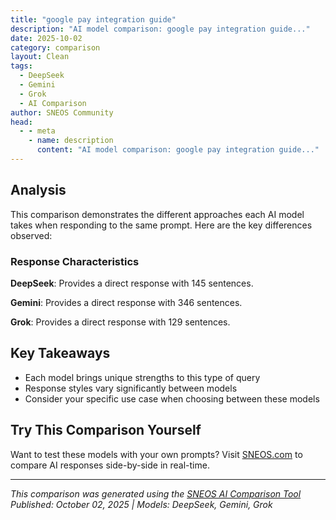 ```yaml
---
title: "google pay integration guide"
description: "AI model comparison: google pay integration guide..."
date: 2025-10-02
category: comparison
layout: Clean
tags:
  - DeepSeek
  - Gemini
  - Grok
  - AI Comparison
author: SNEOS Community
head:
  - - meta
    - name: description
      content: "AI model comparison: google pay integration guide..."
---
```


<ChatComparison
  title="google pay integration guide"
  prompt="google pay integration guide"
  :responses='{
    "DeepSeek": "Of course! Here is a comprehensive guide to integrating Google Pay into your web and/or Android applications.\n\nThis guide is structured to take you from the core concepts to a practical implementation.\n\n---\n\n### **1. Understanding Google Pay Integration**\n\nAt its core, integrating Google Pay involves three main steps:\n1.  **Loading the Google Pay API:** Bringing the necessary JavaScript library into your web page or adding the dependency to your Android project.\n2.  **Checking for Readiness:** Determining if the user\u0027s browser/device supports Google Pay and if they have a payment method set up.\n3.  **Creating and Handling the Payment:** Defining the payment request and processing the response.\n\nGoogle Pay returns a **payment credential** (a cryptogram or token), not the actual card number. You send this credential to your **Payment Service Provider (PSP)** or gateway (like Stripe, Braintree, Adyen) to complete the transaction. You do **not** handle raw card details.\n\n---\n\n### **2. Web Integration**\n\nThis is the most common integration method for e-commerce websites.\n\n#### **Prerequisites**\n*   A Google Pay Merchant ID. (You can get this from the [Google Pay Business Console](https://pay.google.com/business/console/)).\n*   A server-side environment to process payments with your PSP.\n*   Your website must be served over **HTTPS** (a requirement for all production payment integrations).\n\n#### **Step-by-Step Implementation**\n\n**Step 1: Load the Google Pay JavaScript Library**\nAdd the following script tag to your HTML page.\n\n\u0060\u0060\u0060html\n\u003Chtml\u003E\n  \u003Chead\u003E\n    \u003Cscript src=\u0022https://pay.google.com/gp/p/js/pay.js\u0022\u003E\u003C/script\u003E\n  \u003C/head\u003E\n  \u003Cbody\u003E\n    \u003C!-- Your page content --\u003E\n    \u003Cbutton id=\u0022google-pay-button\u0022\u003EPay with Google Pay\u003C/button\u003E\n  \u003C/body\u003E\n\u003C/html\u003E\n\u0060\u0060\u0060\n\n**Step 2: Check Readiness (\u0060isReadyToPay\u0060)**\nBefore showing the button, check if the user can make a payment with Google Pay.\n\n\u0060\u0060\u0060javascript\nconst baseRequest = {\n  apiVersion: 2,\n  apiVersionMinor: 0\n};\n\nconst allowedCardNetworks = [\u0027VISA\u0027, \u0027MASTERCARD\u0027];\nconst allowedCardAuthMethods = [\u0027PAN_ONLY\u0027, \u0027CRYPTOGRAM_3DS\u0027];\n\nconst tokenizationSpecification = {\n  type: \u0027PAYMENT_GATEWAY\u0027,\n  parameters: {\n    \u0027gateway\u0027: \u0027your_psp_here\u0027, // e.g., \u0027stripe\u0027, \u0027braintree\u0027\n    \u0027gatewayMerchantId\u0027: \u0027your_gateway_merchant_id\u0027\n  }\n};\n\nconst baseCardPaymentMethod = {\n  type: \u0027CARD\u0027,\n  parameters: {\n    allowedAuthMethods: allowedCardAuthMethods,\n    allowedCardNetworks: allowedCardNetworks\n  }\n};\n\nconst cardPaymentMethod = Object.assign(\n  {tokenizationSpecification: tokenizationSpecification},\n  baseCardPaymentMethod\n);\n\nconst paymentsClient = new google.payments.api.PaymentsClient({\n  environment: \u0027TEST\u0027 // Or \u0027PRODUCTION\u0027 for live\n});\n\npaymentsClient.isReadyToPay({\n  apiVersion: 2,\n  apiVersionMinor: 0,\n  allowedPaymentMethods: [cardPaymentMethod]\n})\n.then(function(response) {\n  if (response.result) {\n    // Show the Google Pay button\n    const button = paymentsClient.createButton({\n      onClick: onGooglePayButtonClick,\n      buttonColor: \u0027default\u0027, // \u0027default\u0027, \u0027black\u0027, \u0027white\u0027\n      buttonType: \u0027pay\u0027, // \u0027pay\u0027, \u0027book\u0027, \u0027buy\u0027, \u0027donate\u0027\n      buttonSizeMode: \u0027fill\u0027 // \u0027fill\u0027, \u0027static\u0027\n    });\n    document.getElementById(\u0027google-pay-button-container\u0027).appendChild(button);\n  } else {\n    // Hide the button or show a different payment method\n    document.getElementById(\u0027google-pay-button\u0027).style.display = \u0027none\u0027;\n  }\n})\n.catch(function(err) {\n  console.error(\u0022Error checking readiness: \u0022, err);\n});\n\u0060\u0060\u0060\n\n**Step 3: Define the Payment Transaction Info \u0026 Handle the Click**\nWhen the user clicks the button, create the payment data request.\n\n\u0060\u0060\u0060javascript\nfunction onGooglePayButtonClick() {\n  const paymentDataRequest = Object.assign({}, baseRequest);\n  paymentDataRequest.allowedPaymentMethods = [cardPaymentMethod];\n  paymentDataRequest.transactionInfo = {\n    totalPriceStatus: \u0027FINAL\u0027,\n    totalPriceLabel: \u0027Total\u0027,\n    totalPrice: \u0027123.45\u0027, // The total amount to charge\n    currencyCode: \u0027USD\u0027,\n    countryCode: \u0027US\u0027\n  };\n  paymentDataRequest.merchantInfo = {\n    merchantId: \u0027YOUR_GOOGLE_MERCHANT_ID\u0027, // From Google Pay Business Console\n    merchantName: \u0027Your Merchant Name\u0027\n  };\n\n  paymentsClient.loadPaymentData(paymentDataRequest)\n    .then(function(paymentData) {\n      // Handle the response (Step 4)\n      processPayment(paymentData);\n    })\n    .catch(function(err) {\n      console.error(\u0022Error loading payment data: \u0022, err);\n      // Handle errors (e.g., user closed the dialog)\n    });\n}\n\u0060\u0060\u0060\n\n**Step 4: Process the Payment Response**\nThe \u0060paymentData\u0060 object contains the token you need to send to your server/PSP.\n\n\u0060\u0060\u0060javascript\nfunction processPayment(paymentData) {\n  // Extract the payment token from the paymentData object.\n  const paymentToken = paymentData.paymentMethodData.tokenizationData.token;\n\n  // Send this token to your server.\n  fetch(\u0027/your-server-endpoint\u0027, {\n    method: \u0027POST\u0027,\n    headers: {\n      \u0027Content-Type\u0027: \u0027application/json\u0027\n    },\n    body: JSON.stringify({ paymentToken: paymentToken })\n  })\n  .then(response =\u003E response.json())\n  .then(data =\u003E {\n    console.log(\u0027Server response:\u0027, data);\n    // Show a success message to the user\n    alert(\u0027Payment successful!\u0027);\n  })\n  .catch(error =\u003E {\n    console.error(\u0027Error sending token to server:\u0027, error);\n    alert(\u0027Payment failed.\u0027);\n  });\n}\n\u0060\u0060\u0060\n\n---\n\n### **3. Android Integration**\n\nFor native Android apps, you use the Google Pay API through the Google Play services Wallet SDK.\n\n#### **Prerequisites**\n*   Android API level 19 or higher.\n*   Google Play services 16.0.0 or higher.\n*   Add the \u0060com.google.android.gms:play-services-wallet\u0060 dependency to your \u0060build.gradle\u0060 file.\n*   Your app must be set up in the [Google Pay Business Console](https://pay.google.com/business/console/).\n\n#### **Step-by-Step Implementation**\n\n**Step 1: Add Dependencies and Permissions**\nIn your app\u0027s \u0060build.gradle\u0060:\n\n\u0060\u0060\u0060gradle\ndependencies {\n    implementation \u0027com.google.android.gms:play-services-wallet:19.2.1\u0027\n}\n\u0060\u0060\u0060\n\n**Step 2: Check for Google Pay Readiness**\nUse the \u0060PaymentsClient\u0060 to check if the user\u0027s device is ready.\n\n\u0060\u0060\u0060kotlin\n// In your Activity or Fragment\nprivate val paymentsClient: PaymentsClient by lazy {\n    Wallet.getPaymentsClient(\n        this,\n        Wallet.WalletOptions.Builder()\n            .setEnvironment(WalletConstants.ENVIRONMENT_TEST) // Or PRODUCTION\n            .build()\n    )\n}\n\nprivate fun isGooglePayReady() {\n    val request = IsReadyToPayRequest.newBuilder()\n        .addAllowedPaymentMethod(WalletConstants.PAYMENT_METHOD_CARD)\n        .addAllowedPaymentMethod(WalletConstants.PAYMENT_METHOD_TOKENIZED_CARD)\n        .build()\n\n    val task = paymentsClient.isReadyToPay(request)\n    task.addOnCompleteListener { completedTask -\u003E\n        if (completedTask.isSuccessful) {\n            val isReady = completedTask.result\n            // Show/hide the Google Pay button based on \u0060isReady\u0060\n        } else {\n            // Handle error\n        }\n    }\n}\n\u0060\u0060\u0060\n\n**Step 3: Create a Payment Data Request**\nDefine the transaction details.\n\n\u0060\u0060\u0060kotlin\nprivate fun createPaymentDataRequest(): PaymentDataRequest {\n    val transactionInfo = TransactionInfo.newBuilder()\n        .setTotalPriceStatus(WalletConstants.TOTAL_PRICE_STATUS_FINAL)\n        .setTotalPrice(\u0022123.45\u0022)\n        .setCurrencyCode(\u0022USD\u0022)\n        .build()\n\n    val tokenizationParams = TokenizationParameters.newBuilder()\n        .setPaymentMethodTokenizationType(WalletConstants.PAYMENT_METHOD_TOKENIZATION_TYPE_PAYMENT_GATEWAY)\n        .addParameter(\u0022gateway\u0022, \u0022your_psp\u0022) // e.g., \u0022stripe\u0022\n        .addParameter(\u0022gatewayMerchantId\u0022, \u0022your_gateway_merchant_id\u0022)\n        .build()\n\n    val cardPaymentMethod = PaymentMethodTokenizationType.newBuilder()\n        .setType(WalletConstants.PAYMENT_METHOD_CARD)\n        .setParameters(\n            CardRequirements.newBuilder()\n                .addAllowedCardNetworks(\n                    listOf(\n                        WalletConstants.CARD_NETWORK_VISA,\n                        WalletConstants.CARD_NETWORK_MASTERCARD\n                    )\n                )\n                .build()\n        )\n        .setTokenizationParameters(tokenizationParams)\n        .build()\n\n    return PaymentDataRequest.newBuilder()\n        .setTransactionInfo(transactionInfo)\n        .addAllowedPaymentMethod(cardPaymentMethod)\n        .setCardRequirements(\n            CardRequirements.newBuilder()\n                .addAllowedCardNetworks(\n                    listOf(\n                        WalletConstants.CARD_NETWORK_VISA,\n                        WalletConstants.CARD_NETWORK_MASTERCARD\n                    )\n                )\n                .build()\n        )\n        .build()\n}\n\u0060\u0060\u0060\n\n**Step 4: Launch the Google Pay Sheet**\nUse an \u0060ActivityResultLauncher\u0060 to start the",
    "Gemini": "## Google Pay Integration Guide: A Comprehensive Overview\n\nThis guide provides a comprehensive overview of integrating Google Pay into your website or app. It covers key concepts, setup steps, code examples, and troubleshooting tips.\n\n**1. Understanding Google Pay Integration**\n\nGoogle Pay allows users to make payments using credit cards and other payment methods stored in their Google account.  Integrating it into your platform offers numerous benefits:\n\n*   **Increased Conversion Rates:** Streamlined checkout process with pre-filled payment information.\n*   **Improved Security:** Reduces the risk of card data breaches by using tokenization.\n*   **Mobile-First Experience:** Designed for smooth transactions on mobile devices.\n*   **Wider Reach:** Access to a large pool of potential customers already using Google Pay.\n*   **Brand Recognition:**  Associates your business with the trusted Google brand.\n\n**2. Key Concepts and Terminology**\n\n*   **Google Pay API:** The set of APIs you\u0027ll use to integrate Google Pay.\n*   **PaymentRequest API (Web):**  The standard web API for initiating payment requests, used by Google Pay on web.\n*   **PaymentDataRequest (Android):**  The JSON object containing details about the payment request, passed to the Google Pay API on Android.\n*   **Google Pay Environment:**  Defines whether you\u0027re in a testing (TEST) or live (PRODUCTION) environment.\n*   **Merchant Identifier:** A unique identifier assigned to your business by Google.  Required for processing payments in the production environment.\n*   **Payment Gateway:**  The service that processes the payment with the user\u0027s chosen payment method. Google Pay integrates with various payment gateways.\n*   **Tokenization:**  The process of replacing sensitive card details with a non-sensitive \u0022token.\u0022 Google Pay uses this to protect user information.\n*   **Google Pay button:** The visual element users click or tap to initiate the Google Pay flow.  Follow Google\u0027s branding guidelines.\n*   **Supported Payment Methods:**  Credit cards, debit cards, and other digital payment methods accepted through Google Pay (e.g., Visa, Mastercard, American Express, Discover, PayPal).\n*   **Card Networks:** Visa, Mastercard, American Express, Discover, JCB, UnionPay.  Specify which networks you support.\n*   **Shipping Address:** You can request the user\u0027s shipping address during the Google Pay flow.\n*   **Callbacks/Webhooks:** Notifications sent to your server about the status of the payment (e.g., success, failure).\n*   **JavaScript API (Web):** The Google Pay JavaScript library that you include in your website to handle the integration.\n*   **Android SDK:**  The Google Pay API is part of the Google Play Services.  You\u0027ll need to include the necessary dependencies in your Android project.\n* **PaymentData:** The encrypted payment credential data returned by the Google Pay API after successful authorization, for you to process using the payment gateway.\n\n**3. Prerequisites**\n\nBefore you begin, ensure you have the following:\n\n*   **Google Account:**  You\u0027ll need a Google account to access the Google Pay Developer Documentation and resources.\n*   **Merchant Account with a Supported Payment Gateway:**  You need an account with a payment gateway that supports Google Pay integration. Popular options include:\n    *   Stripe\n    *   Braintree (a PayPal service)\n    *   Adyen\n    *   Authorize.Net\n    *   Worldpay\n    *   Checkout.com\n    *   And many others.  Check your preferred gateway\u0027s documentation for Google Pay support.\n*   **SSL Certificate:**  Your website must have a valid SSL certificate (HTTPS) for security reasons.\n*   **Business Information:**  You\u0027ll need your business name, address, and contact information.\n*   **Developer Environment:** A development environment (IDE, code editor) set up for web or Android development.\n*   **JavaScript knowledge (for web integration).**\n*   **Android Development experience (for Android integration).**\n\n**4. Integration Steps (Web - JavaScript API)**\n\n**a. Set up your development environment:**\n\n*   Make sure you have a code editor and a local development server (e.g., XAMPP, Node.js with \u0060http-server\u0060).\n\n**b. Include the Google Pay JavaScript Library:**\n\n\u0060\u0060\u0060html\n\u003Cscript async\n    src=\u0022https://pay.google.com/gp/p/js/pay.js\u0022\n    onload=\u0022onGooglePayLoaded()\u0022\u003E\n\u003C/script\u003E\n\u0060\u0060\u0060\n\n**c. Check Google Pay Availability:**\n\n\u0060\u0060\u0060javascript\nfunction onGooglePayLoaded() {\n  const paymentsClient = new google.payments.api.PaymentsClient({\n    environment: \u0027TEST\u0027 // Or \u0027PRODUCTION\u0027 for live environment\n  });\n\n  paymentsClient.isReadyToPay({\n    apiVersion: 2,\n    apiVersionMinor: 0,\n    allowedPaymentMethods: [{\n      type: \u0027CARD\u0027,\n      parameters: {\n        allowedAuthMethods: [\u0027PAN_ONLY\u0027, \u0027CRYPTOGRAM_3DS\u0027],\n        allowedCardNetworks: [\u0027AMEX\u0027, \u0027DISCOVER\u0027, \u0027MASTERCARD\u0027, \u0027VISA\u0027]\n      },\n      tokenizationSpecification: {\n        type: \u0027PAYMENT_GATEWAY\u0027,\n        parameters: {\n          gateway: \u0027example\u0027, // Replace with your payment gateway name\n          gatewayMerchantId: \u0027exampleGatewayMerchantId\u0027 // Replace with your gateway\u0027s merchant ID\n        }\n      }\n    }]\n  })\n  .then(function(result) {\n    if (result.result) {\n      // Google Pay is available!  Show the Google Pay button.\n      createAndAddGooglePayButton();\n    } else {\n      // Google Pay is not available.  Handle accordingly.\n      console.log(\u0027Google Pay is not available.\u0027);\n    }\n  })\n  .catch(function(err) {\n    // Handle errors.\n    console.error(\u0027Error checking Google Pay availability:\u0027, err);\n  });\n}\n\u0060\u0060\u0060\n\n**d. Create the Google Pay Button:**\n\n\u0060\u0060\u0060javascript\nfunction createAndAddGooglePayButton() {\n  const button = document.createElement(\u0027google-pay-button\u0027);\n  button.setAttribute(\u0027environment\u0027, \u0027TEST\u0027); // or \u0027PRODUCTION\u0027\n  button.setAttribute(\u0027buttonColor\u0027, \u0027black\u0027);\n  button.setAttribute(\u0027buttonType\u0027, \u0027buy\u0027);\n\n  button.onclick = onGooglePaymentButtonClicked;\n\n  const container = document.getElementById(\u0027google-pay-button-container\u0027); // Replace with your container element ID\n  container.appendChild(button);\n}\n\u0060\u0060\u0060\n\n**e. Handle the Google Pay Button Click:**\n\n\u0060\u0060\u0060javascript\nfunction onGooglePaymentButtonClicked() {\n  const paymentsClient = new google.payments.api.PaymentsClient({\n    environment: \u0027TEST\u0027 // Or \u0027PRODUCTION\u0027\n  });\n\n  const paymentDataRequest = {\n    apiVersion: 2,\n    apiVersionMinor: 0,\n    allowedPaymentMethods: [{\n      type: \u0027CARD\u0027,\n      parameters: {\n        allowedAuthMethods: [\u0027PAN_ONLY\u0027, \u0027CRYPTOGRAM_3DS\u0027],\n        allowedCardNetworks: [\u0027AMEX\u0027, \u0027DISCOVER\u0027, \u0027MASTERCARD\u0027, \u0027VISA\u0027]\n      },\n      tokenizationSpecification: {\n        type: \u0027PAYMENT_GATEWAY\u0027,\n        parameters: {\n          gateway: \u0027example\u0027, // Replace with your payment gateway name\n          gatewayMerchantId: \u0027exampleGatewayMerchantId\u0027 // Replace with your gateway\u0027s merchant ID\n        }\n      }\n    }],\n    merchantInfo: {\n      merchantId: \u0027YOUR_MERCHANT_ID\u0027, // Replace with your Google Pay merchant ID (Production only)\n      merchantName: \u0027Example Merchant\u0027\n    },\n    transactionInfo: {\n      totalPriceStatus: \u0027FINAL\u0027,\n      totalPriceLabel: \u0027Total\u0027,\n      totalPrice: \u002710.00\u0027, // Replace with the actual price\n      currencyCode: \u0027USD\u0027, // Replace with the correct currency code\n      countryCode: \u0027US\u0027 // Replace with the correct country code\n    }\n  };\n\n  paymentsClient.loadPaymentData(paymentDataRequest)\n    .then(function(paymentData) {\n      // Handle the payment data. Send it to your server for processing.\n      console.log(\u0027Payment Data:\u0027, paymentData);\n      processPayment(paymentData);\n    })\n    .catch(function(err) {\n      // Handle errors.\n      console.error(\u0027Error loading payment data:\u0027, err);\n    });\n}\n\u0060\u0060\u0060\n\n**f. Process the Payment on Your Server:**\n\n*   **Security is paramount:**  Never process payment information directly in the browser.  The \u0060paymentData\u0060 object returned by Google Pay contains sensitive information.\n*   Send the \u0060paymentData\u0060 to your server-side application.\n*   Use your payment gateway\u0027s SDK or API to process the payment. The \u0060paymentData\u0060 contains a \u0060paymentMethodData.tokenizationData.token\u0060 property.  This token represents the card details and is what you send to your payment gateway.\n*   Handle success and failure responses from the payment gateway.\n*   Update your order status and notify the user.\n\n**Example Server-Side (Node.js with Stripe):**\n\n\u0060\u0060\u0060javascript\nconst stripe = require(\u0027stripe\u0027)(\u0027YOUR_STRIPE_SECRET_KEY\u0027); // Replace with your Stripe secret key\n\nasync function processPayment(paymentData) {\n  try {\n    const token = paymentData.paymentMethodData.tokenizationData.token;\n\n    // Create a charge using the token.\n    const charge = await stripe.charges.create({\n      amount: 1000, // Amount in cents (e.g., $10.00)\n      currency: \u0027usd\u0027,\n      source: token,\n      description: \u0027Google Pay Test Charge\u0027,\n    });\n\n    console.log(\u0027Charge successful:\u0027, charge);\n    // Handle success (e.g., update order status, send confirmation email)\n\n  } catch (error) {\n    console.error(\u0027Error creating charge:\u0027, error);\n    // Handle failure (e.g., log the error, notify the user)\n  }\n}\n\u0060\u0060\u0060\n\n**5. Integration Steps (Android)**\n\n**a. Add Google Pay dependencies to your \u0060build.gradle\u0060:**\n\n\u0060\u0060\u0060gradle\ndependencies {\n    implementation \u0027com.google.android.gms:play-services-wallet:19.2.1\u0027 // Use the latest version\n}\n\u0060\u0060\u0060\n\n**b. Check Google Pay Availability:**\n\n\u0060\u0060\u0060java\nimport com.google.android.gms.wallet.IsReadyToPayRequest;\nimport com.google.android.gms.wallet.PaymentsClient;\nimport com.google.android.gms.wallet.Wallet;\nimport com.google.android.gms.wallet.WalletConstants;\n\npublic class MyActivity extends AppCompatActivity {\n\n    private PaymentsClient paymentsClient;\n\n    @Override\n    protected void onCreate(Bundle savedInstanceState) {\n        super.onCreate(savedInstanceState);\n        setContentView(R.layout.activity_main);\n\n        // Configure Google Pay environment.\n        Wallet.WalletOptions walletOptions = new Wallet.WalletOptions.Builder()\n                .setEnvironment(WalletConstants.ENVIRONMENT_TEST) // Or ENVIRONMENT_PRODUCTION\n                .build();\n\n        paymentsClient = Wallet.getPaymentsClient(this, walletOptions);\n\n        // Check if Google Pay is available.\n        isReadyToPay();\n    }\n\n    private void isReadyToPay() {\n        IsReadyToPayRequest request = IsReadyToPayRequest.newBuilder()\n                .addAllowedPaymentMethod(WalletConstants.PAYMENT_METHOD_CARD)\n                .addAllowedPaymentMethod(WalletConstants.PAYMENT_METHOD_TOKENIZED_CARD)\n                .setExistingPaymentMethodRequired(false) // Set to true if you only want to show the button when the user has a saved card.\n                .build();\n\n        paymentsClient.isReadyToPay(request)\n                .addOnCompleteListener(task -\u003E {\n                    if (task.isSuccessful()) {\n                        boolean result = task.getResult();\n                        if (result) {\n                            // Google Pay is available. Show the Google Pay button.\n                            showGooglePayButton();\n                        } else {\n                            // Google Pay is not available.\n                            hideGooglePayButton();\n                        }\n                    } else {\n                        // Handle the error.\n                        Log.e(\u0022GooglePay\u0022, \u0022Error checking Google Pay availability\u0022, task.getException());\n                    }\n                });\n    }\n\n    //Implement showGooglePayButton() and hideGooglePayButton() to control the visibility of your Google Pay button UI element.\n    private void showGooglePayButton(){\n      //Show your Google Pay button here.\n    }\n\n    private void hideGooglePayButton(){\n      //Hide your Google Pay button here.\n    }\n}\n\u0060\u0060\u0060\n\n**c. Create a \u0060PaymentDataRequest\u0060:**\n\n\u0060\u0060\u0060java\nimport com.google.android.gms.wallet.PaymentDataRequest;\nimport com.google.android.gms.wallet.TransactionInfo;\nimport com.google.android.gms.wallet.CardParameters;\nimport com.google.android.gms.wallet.PaymentMethodTokenizationParameters;\nimport com.google.android.gms.wallet.PaymentMethodTokenizationType;\nimport com.google.android.gms.wallet.CardNetwork;\n\nprivate PaymentDataRequest createPaymentDataRequest() {\n    PaymentDataRequest.Builder request =\n            PaymentDataRequest.newBuilder()\n                    .setTransactionInfo(TransactionInfo.newBuilder()\n                            .setTotalPriceStatus(WalletConstants.TOTAL_PRICE_STATUS_FINAL)\n                            .setTotalPrice(\u002210.00\u0022)  //Replace with actual price\n                            .setCurrencyCode(\u0022USD\u0022)\n                            .build())\n                    .addAllowedPaymentMethod(WalletConstants.PAYMENT_METHOD_CARD)\n                    .addAllowedPaymentMethod(WalletConstants.PAYMENT_METHOD_TOKENIZED_CARD)\n                    .setCardRequirements(\n                            CardParameters.newBuilder()\n                                    .addAllowedCardNetwork(CardNetwork.VISA)\n                                    .addAllowedCardNetwork(CardNetwork.MASTERCARD)\n                                    .addAllowedCardNetwork(CardNetwork.AMEX)\n                                    .setAllowPrepaidCards(true)\n                                    .setBillingAddressRequired(true)  //Request billing address\n                                    .build()\n                    );\n\n\n    PaymentMethodTokenizationParameters params =\n        PaymentMethodTokenizationParameters.newBuilder()\n            .setPaymentMethodTokenizationType(PaymentMethodTokenizationType.PAYMENT_GATEWAY)\n            .addParameter(\u0022gateway\u0022, \u0022example\u0022)  //Replace with your payment gateway name\n            .addParameter(\u0022gatewayMerchantId\u0022, \u0022exampleGatewayMerchantId\u0022) //Replace with your gateway\u0027s merchant ID\n            .build();\n\n        request.setPaymentMethodTokenizationParameters(params);\n        return request.build();\n}\n\u0060\u0060\u0060\n\n**d. Launch the Google Pay Flow:**\n\n\u0060\u0060\u0060java\nimport com.google.android.gms.wallet.AutoResolveHelper;\nimport com.google.android.gms.wallet.PaymentData;\nimport com.google.android.gms.common.api.Status;\n\nprivate static final int LOAD_PAYMENT_DATA_REQUEST_CODE = 123; // Use any unique request code\n\npublic void onGooglePayButtonClicked(View view) {\n    PaymentDataRequest request = createPaymentDataRequest();\n\n    if (request != null) {\n        AutoResolveHelper.resolveTask(\n                paymentsClient.loadPaymentData(request),\n                this,\n                LOAD_PAYMENT_DATA_REQUEST_CODE);\n    }\n}\n\n@Override\npublic void onActivityResult(int requestCode, int resultCode, Intent data) {\n    super.onActivityResult(requestCode, resultCode, data);\n\n    if (requestCode == LOAD_PAYMENT_DATA_REQUEST_CODE) {\n        switch (resultCode) {\n            case Activity.RESULT_OK:\n                PaymentData paymentData = PaymentData.getFromIntent(data);\n                handlePaymentSuccess(paymentData);\n                break;\n            case Activity.RESULT_CANCELED:\n                // The user cancelled the payment request.\n                break;\n            case AutoResolveHelper.RESULT_ERROR:\n                Status status = AutoResolveHelper.getStatusFromResultData(data);\n                // Handle the error.\n                handlePaymentError(status);\n                break;\n        }\n    }\n}\n\nprivate void handlePaymentSuccess(PaymentData paymentData) {\n    // Get the payment data JSON as a String.\n    String paymentInformation = paymentData.toJson();\n\n    try {\n        JSONObject paymentMethodData = new JSONObject(paymentInformation).getJSONObject(\u0022paymentMethodData\u0022);\n        JSONObject tokenizationData = paymentMethodData.getJSONObject(\u0022tokenizationData\u0022);\n        String token = tokenizationData.getString(\u0022token\u0022);\n        // Send this token to your server to process the payment.\n        processPayment(token);\n    } catch (JSONException e) {\n        Log.e(\u0022GooglePay\u0022, \u0022Error parsing payment data\u0022, e);\n        //Handle Error\n    }\n}\n\nprivate void handlePaymentError(Status status) {\n    Log.e(\u0022GooglePay\u0022, \u0022Payment error: \u0022 \u002B status.getStatusCode() \u002B \u0022 \u0022 \u002B status.getStatusMessage());\n    // Handle the error.  Common errors include NETWORK_ERROR, DEVELOPER_ERROR, and SERVICE_UNAVAILABLE.\n    // Provide informative messages to the user based on the error code.\n}\n\u0060\u0060\u0060\n\n**e. Process the Payment on Your Server (Same as Web - using the Token):**\n\n*   Extract the \u0060token\u0060 from the \u0060paymentData\u0060.\n*   Send the token to your server.\n*   Use your payment gateway\u0027s SDK to process the payment using the token.  This is the same process as described in the Web section.\n\n**6. Important Considerations and Best Practices**\n\n*   **Security:**  Prioritize security throughout the integration process.  Never store or transmit raw card data.  Use tokenization and HTTPS.\n*   **Error Handling:**  Implement robust error handling to gracefully handle unexpected situations (e.g., network issues, invalid payment data). Provide informative error messages to the user.\n*   **User Experience:**  Design a seamless and intuitive payment flow.  Use the Google Pay button correctly and provide clear instructions.\n*   **Compliance:**  Adhere to all relevant payment industry standards and regulations (e.g., PCI DSS).\n*   **Testing:**  Thoroughly test your integration in the TEST environment before deploying to production.  Use test cards and payment methods provided by Google and your payment gateway.\n*   **Branding Guidelines:**  Follow Google\u0027s branding guidelines for the Google Pay button and logo.\n*   **Dynamic Pricing:**  If your prices are dynamic, ensure the \u0060totalPrice\u0060 in the \u0060TransactionInfo\u0060 is accurate and up-to-date.\n*   **Shipping Options:**  If you offer shipping options, you can request the user\u0027s shipping address and provide different shipping options during the Google Pay flow.\n*   **Callbacks/Webhooks:** Configure your payment gateway to send callbacks or webhooks to your server to notify you of payment status updates (e.g., success, failure, disputes).\n*   **Regular Updates:** Keep your Google Pay API libraries and payment gateway SDKs up-to-date to benefit from the latest features and security enhancements.\n*   **Documentation:** Refer to the official Google Pay documentation for the most up-to-date information and guidance:\n    *   **Web:** [https://developers.google.com/pay/api/web](https://developers.google.com/pay/api/web)\n    *   **Android:** [https://developers.google.com/pay/api/android](https://developers.google.com/pay/api/android)\n\n**7. Troubleshooting Tips**\n\n*   **Google Pay Button Not Showing:**\n    *   Double-check that Google Pay is available on the user\u0027s device and browser.\n    *   Verify that you\u0027ve included the Google Pay JavaScript library correctly.\n    *   Inspect the browser console for errors.\n*   **Payment Fails:**\n    *   Review the error messages returned by the Google Pay API and your payment gateway.\n    *   Check your merchant configuration with your payment gateway.\n    *   Ensure that the card details are valid and that the card has sufficient funds.\n    *   Verify that you\u0027re using the correct API keys and credentials for your environment (TEST or PRODUCTION).\n*   **\u0022DEVELOPER_ERROR\u0022**:\n     * Often indicates a misconfiguration in your \u0060PaymentDataRequest\u0060 or \u0060PaymentRequest\u0060.\n     * Common causes include: invalid \u0060merchantId\u0060, incorrect \u0060gateway\u0060 name, or missing required fields.\n     * Carefully review your request object against the documentation.\n*   **\u0022SERVICE_UNAVAILABLE\u0022**:\n    *  May indicate a temporary issue with Google Play Services or the Google Pay service.\n    *  Try again later.\n    *  Check Google\u0027s service status dashboard.\n\n**8. Moving to Production**\n\nWhen you\u0027re ready to go live:\n\n*   **Obtain a Production Merchant ID:**  Apply for a merchant ID through the Google Pay Business Console (if required by your payment gateway).\n*   **Switch to the Production Environment:**  Change the \u0060environment\u0060 parameter in your code to \u0060PRODUCTION\u0060.\n*   **Update API Keys and Credentials:**  Use your production API keys and credentials from your payment gateway.\n*   **Thoroughly Test:**  Perform end-to-end testing in the production environment to ensure that everything is working correctly.\n*   **Monitor Your Integration:**  Continuously monitor your integration for any errors or issues.\n\nThis guide provides a comprehensive overview of integrating Google Pay.  Remember to consult the official Google Pay documentation for the most up-to-date information and guidance. Good luck!\n",
    "Grok": "Integrating Google Pay into your application or website allows users to make payments quickly and securely using their Google account. Google Pay supports payments on Android apps, websites, and even in physical stores using NFC. Below is a comprehensive guide to help you integrate Google Pay for **web** and **Android apps**. Note that requirements, APIs, and implementation might vary depending on your region and use case.\n\n---\n\n## **1. Overview of Google Pay Integration**\nGoogle Pay integration is primarily based on the **Google Pay API**, which allows you to request payments from users. The integration process involves:\n- Setting up a Google Merchant account (for production).\n- Using the Google Pay API to create a payment request.\n- Handling payment responses and processing transactions via a payment gateway.\n- Ensuring compliance with Google Pay\u0027s branding and security guidelines.\n\n### **Supported Platforms**\n- **Web**: Use the Payment Request API with Google Pay as a payment method.\n- **Android**: Use the Google Pay API for Android apps to enable in-app payments or NFC-based contactless payments.\n- **iOS**: Google Pay is not natively supported for in-app payments on iOS; however, you can integrate it on the web for cross-platform compatibility.\n\n---\n\n## **2. Prerequisites**\nBefore starting the integration, ensure you have:\n- **Google Merchant Account**: Required for production. Sign up via the Google Pay Business Console (https://pay.google.com/business/console).\n- **Payment Gateway**: Google Pay works with supported payment processors (e.g., Stripe, Braintree, Adyen, etc.). Check the list of supported gateways at https://developers.google.com/pay/api/web/guides/payment-processor-integration.\n- **Developer Account**: Access to Google Developer tools and APIs.\n- **SSL Certificate**: Your website or app must use HTTPS for security.\n- **Compliance**: Adhere to Google Pay\u0027s branding and user experience guidelines (https://developers.google.com/pay/api/web/guides/brand-guidelines).\n\n---\n\n## **3. Integration Steps**\n\n### **A. Google Pay Integration for Web**\nThe Google Pay API for web uses the W3C Payment Request API to facilitate payments.\n\n#### Step 1: Set Up Your Environment\n1. Ensure your website uses HTTPS.\n2. Register your domain in the Google Pay Business Console (under \u201CWeb\u201D integration).\n3. Obtain a Merchant ID from the console (for production).\n\n#### Step 2: Add Google Pay JavaScript Library\nInclude the Google Pay JavaScript library in your HTML code:\n\u0060\u0060\u0060html\n\u003Cscript src=\u0022https://pay.google.com/gp/p/js/pay.js\u0022\u003E\u003C/script\u003E\n\u0060\u0060\u0060\n\n#### Step 3: Check if Google Pay is Supported\nUse the \u0060PaymentsClient\u0060 to check if the user\u2019s browser supports Google Pay:\n\u0060\u0060\u0060javascript\nconst paymentsClient = new google.payments.api.PaymentsClient({\n    environment: \u0027TEST\u0027, // Use \u0027PRODUCTION\u0027 for live transactions\n});\n\nfunction isGooglePaySupported() {\n    const paymentDataRequest = {\n        apiVersion: 2,\n        apiVersionMinor: 0,\n        allowedPaymentMethods: [{\n            type: \u0027CARD\u0027,\n            parameters: {\n                allowedAuthMethods: [\u0027PAN_ONLY\u0027, \u0027CRYPTOGRAM_3DS\u0027],\n                allowedCardNetworks: [\u0027AMEX\u0027, \u0027DISCOVER\u0027, \u0027MASTERCARD\u0027, \u0027VISA\u0027],\n            },\n            tokenizationSpecification: {\n                type: \u0027PAYMENT_GATEWAY\u0027,\n                parameters: {\n                    gateway: \u0027example\u0027, // Replace with your payment gateway\n                    gatewayMerchantId: \u0027your-gateway-merchant-id\u0027,\n                },\n            },\n        }],\n        merchantInfo: {\n            merchantId: \u0027your-merchant-id\u0027, // Replace with your Google Merchant ID\n            merchantName: \u0027Your Merchant Name\u0027,\n        },\n        transactionInfo: {\n            totalPriceStatus: \u0027FINAL\u0027,\n            totalPrice: \u002710.00\u0027,\n            currencyCode: \u0027USD\u0027,\n            countryCode: \u0027US\u0027,\n        },\n    };\n\n    return paymentsClient.isReadyToPay(paymentDataRequest)\n        .then(response =\u003E {\n            if (response.result) {\n                // Google Pay is supported\n                console.log(\u0027Google Pay is ready\u0027);\n                return true;\n            } else {\n                console.log(\u0027Google Pay is not supported\u0027);\n                return false;\n            }\n        })\n        .catch(err =\u003E {\n            console.error(\u0027Error checking Google Pay support:\u0027, err);\n            return false;\n        });\n}\n\u0060\u0060\u0060\n\n#### Step 4: Add Google Pay Button\nAdd a Google Pay button to your checkout page and initialize it:\n\u0060\u0060\u0060javascript\nfunction addGooglePayButton() {\n    const googlePayButton = paymentsClient.createButton({\n        onClick: onGooglePaymentButtonClicked,\n        buttonType: \u0027buy\u0027, // Options: \u0027buy\u0027, \u0027donate\u0027, \u0027plain\u0027, etc.\n        buttonLocale: \u0027en\u0027, // Optional: localize the button\n    });\n    document.getElementById(\u0027googlePayButton\u0027).appendChild(googlePayButton);\n}\n\nfunction onGooglePaymentButtonClicked() {\n    const paymentDataRequest = {\n        apiVersion: 2,\n        apiVersionMinor: 0,\n        allowedPaymentMethods: [...], // Same as in isGooglePaySupported\n        merchantInfo: {...},\n        transactionInfo: {\n            totalPriceStatus: \u0027FINAL\u0027,\n            totalPrice: \u002710.00\u0027,\n            currencyCode: \u0027USD\u0027,\n            countryCode: \u0027US\u0027,\n        },\n    };\n\n    paymentsClient.loadPaymentData(paymentDataRequest)\n        .then(paymentData =\u003E {\n            // Handle the payment token\n            console.log(\u0027Payment successful:\u0027, paymentData);\n            // Send paymentData.paymentMethodData.tokenizationData.token to your server for processing\n        })\n        .catch(err =\u003E {\n            console.error(\u0027Payment failed:\u0027, err);\n        });\n}\n\u0060\u0060\u0060\n\n#### Step 5: Process the Payment\n- Send the \u0060token\u0060 received from \u0060paymentData.paymentMethodData.tokenizationData.token\u0060 to your backend.\n- Use your payment gateway\u2019s SDK or API to process the payment.\n\n#### Step 6: Test and Deploy\n- Test in \u0060TEST\u0060 environment using test card numbers provided by Google (https://developers.google.com/pay/api/web/guides/resources/test-card-suite).\n- Switch to \u0060PRODUCTION\u0060 environment after approval from Google.\n\n---\n\n### **B. Google Pay Integration for Android**\nFor Android apps, Google Pay integration is done using the Google Pay API for Android.\n\n#### Step 1: Add Google Pay Dependency\nAdd the Google Pay library to your \u0060build.gradle\u0060 file:\n\u0060\u0060\u0060gradle\ndependencies {\n    implementation \u0027com.google.android.gms:play-services-wallet:19.1.0\u0027\n}\n\u0060\u0060\u0060\n\n#### Step 2: Check if Google Pay is Supported\nCheck if the user\u2019s device supports Google Pay:\n\u0060\u0060\u0060java\nprivate PaymentsClient paymentsClient;\n\n@Override\nprotected void onCreate(Bundle savedInstanceState) {\n    super.onCreate(savedInstanceState);\n    setContentView(R.layout.activity_main);\n\n    // Initialize PaymentsClient\n    Wallet.WalletOptions walletOptions = new Wallet.WalletOptions.Builder()\n            .setEnvironment(WalletConstants.ENVIRONMENT_TEST) // Use ENVIRONMENT_PRODUCTION for live\n            .build();\n    paymentsClient = Wallet.getPaymentsClient(this, walletOptions);\n\n    // Check if Google Pay is supported\n    checkIsReadyToPay();\n}\n\nprivate void checkIsReadyToPay() {\n    JSONObject isReadyToPayJson = new JSONObject();\n    // Define allowed payment methods, merchant info, etc. (similar to web example)\n    // See: https://developers.google.com/pay/api/android/guides/setup\n\n    Task\u003CBoolean\u003E task = paymentsClient.isReadyToPay(IsReadyToPayRequest.fromJson(isReadyToPayJson.toString()));\n    task.addOnCompleteListener(\n            new OnCompleteListener\u003CBoolean\u003E() {\n                public void onComplete(Task\u003CBoolean\u003E task) {\n                    try {\n                        boolean result = task.getResult();\n                        if (result) {\n                            // Show Google Pay button\n                        } else {\n                            // Hide Google Pay option\n                        }\n                    } catch (ApiException e) {\n                        // Handle error\n                    }\n                }\n            });\n}\n\u0060\u0060\u0060\n\n#### Step 3: Initiate Payment Request\nCreate a payment request and launch the Google Pay UI:\n\u0060\u0060\u0060java\nprivate void handlePaymentRequest() {\n    JSONObject paymentDataRequestJson = new JSONObject();\n    // Configure payment data request (similar to web)\n    PaymentDataRequest request = PaymentDataRequest.fromJson(paymentDataRequestJson.toString());\n\n    AutoResolveHelper.resolveTask(\n            paymentsClient.loadPaymentData(request),\n            this,\n            LOAD_PAYMENT_DATA_REQUEST_CODE);\n}\n\n@Override\nprotected void onActivityResult(int requestCode, int resultCode, Intent data) {\n    super.onActivityResult(requestCode, resultCode, data);\n    if (requestCode == LOAD_PAYMENT_DATA_REQUEST_CODE) {\n        switch (resultCode) {\n            case Activity.RESULT_OK:\n                PaymentData paymentData = PaymentData.getFromIntent(data);\n                String token = paymentData.getPaymentMethodToken().getToken();\n                // Send token to your backend for processing\n                break;\n            case Activity.RESULT_CANCELED:\n                // User cancelled payment\n                break;\n            case AutoResolveHelper.RESULT_ERROR:\n                // Handle error\n                break;\n        }\n    }\n}\n\u0060\u0060\u0060\n\n#### Step 4: Process Payment on Server\nSend the payment token to your server and process it via your payment gateway.\n\n#### Step 5: Test and Deploy\n- Use test cards in the \u0060ENVIRONMENT_TEST\u0060 mode.\n- Switch to \u0060ENVIRONMENT_PRODUCTION\u0060 for live transactions.\n\n---\n\n## **4. Compliance and Best Practices**\n- **Branding Guidelines**: Use Google Pay buttons and logos as per guidelines (https://developers.google.com/pay/api/web/guides/brand-guidelines).\n- **Security**: Ensure PCI DSS compliance and never store sensitive payment data directly.\n- **User Experience**: Provide clear instructions and error handling during the payment flow.\n\n---\n\n## **5. Troubleshooting**\n- **Payment Declined**: Ensure test cards are used in test mode and real cards in production.\n- **API Errors**: Check error codes in the Google Pay API documentation (https://developers"
  }'
  published-date="08:27"
/>

## Analysis

This comparison demonstrates the different approaches each AI model takes when responding to the same prompt. Here are the key differences observed:

### Response Characteristics

**DeepSeek**: Provides a direct response with 145 sentences. 

**Gemini**: Provides a direct response with 346 sentences. 

**Grok**: Provides a direct response with 129 sentences. 

## Key Takeaways

- Each model brings unique strengths to this type of query
- Response styles vary significantly between models
- Consider your specific use case when choosing between these models

## Try This Comparison Yourself

Want to test these models with your own prompts? Visit [SNEOS.com](https://sneos.com) to compare AI responses side-by-side in real-time.

---

*This comparison was generated using the [SNEOS AI Comparison Tool](https://sneos.com)*
*Published: October 02, 2025 | Models: DeepSeek, Gemini, Grok*
